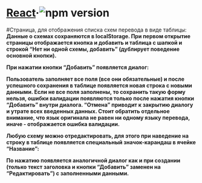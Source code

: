 # [React](https://reactjs.org/)&middot;![npm version](https://img.shields.io/npm/v/react.svg?style=flat)
#Страница, для отображения списка схем перевода в виде таблицы:
  **Данные о схемах сохраняются в localStorage. При первом открытие страницы
    отображается кнопка и добавить и таблица с шапкой и строкой “Нет ни одной схемы,
    добавить” (дублирует поведение основной кнопки).**
  
  **При нажатии кнопки “Добавить” появляется диалог:**
  
  **Пользователь заполняет все поля (все они обязательные) и после успешного сохранения
    в таблице появляется новая строка с новыми данными. Если не все поля заполнены, то
    сохранить такую форму нельзя, ошибки валидации появляются только после нажатия
    кнопки “Добавить” внутри диалога. “Отмена” приводит к закрытию диалогу и утрате всех
    введенных данных. Стоит обратить отдельное внимание, что язык оригинала не равен ни
    одному языку перевода, иначе - отображается ошибка валидации.**
  
  **Любую схему можно отредактировать, для этого при наведение на строку в таблице
    появляется специальный значок-карандаш в ячейке “Название”:**
    
  **По нажатию появляется аналогичной диалог как и при создании (только текст заголовка и
      кнопки “Добавить” заменен на “Редактировать”) с заполненными данными.**
    
  ##
    
  